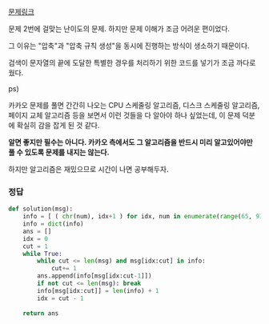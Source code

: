 [문제링크](https://programmers.co.kr/learn/courses/30/lessons/17684)

문제 2번에 걸맞는 난이도의 문제. 하지만 문제 이해가 조금 어려운 편이었다.

그 이유는 "압축"과 "압축 규칙 생성"을 동시에 진행하는 방식이 생소하기 때문이다.

검색이 문자열의 끝에 도달한 특별한 경우를 처리하기 위한 코드를 넣기가 조금 까다로웠다.



ps)

카카오 문제를 풀면 간간히 나오는 CPU 스케줄링 알고리즘, 디스크 스케줄링 알고리즘, 페이지 교체 알고리즘 등을 보면서 이런 것들을 다 알아야 하나 싶었는데, 이 문제 덕분에 확실히 감을 잡게 된 것 같다.

**알면 좋지만 필수는 아니다. 카카오 측에서도 그 알고리즘을 반드시 미리 알고있어야만 풀 수 있도록 문제를 내지는 않는다.**

하지만 알고리즘은 재밌으므로 시간이 나면 공부해두자.

### 정답

```python
def solution(msg):
    info = [ ( chr(num), idx+1 ) for idx, num in enumerate(range(65, 91)) ]
    info = dict(info)
    ans = []
    idx = 0
    cut = 1
    while True:
        while cut <= len(msg) and msg[idx:cut] in info:
            cut+= 1
        ans.append(info[msg[idx:cut-1]])
        if not cut <= len(msg): break
        info[msg[idx:cut]] = len(info) + 1
        idx = cut - 1
            
    return ans
```

